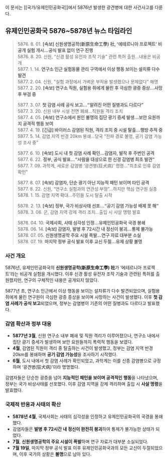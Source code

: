 이 문서는 [[국가/유제인민공화국]]에서 5876년 발생한 광견병에 대한 사건사고를 다룬다.

## **유제인민공화국 5876~5878년 뉴스 타임라인**

> 5876\. 8\. 01\. **\[속보] 신원생명공학(新原生命工學) 社, ‘에테르니아 프로젝트’ 비공개 실험 개시…공식 발표 없이 연구 진행**  
> 5876\. 8\. 20\. 신원, “신경 활성 유전자 조작 기술” 관련 특허 출원…내용은 비공개  
> 5877\. 1\. 14\. **연구소 인근 실험동물 관리 구역에서 이상 행동 보이는 설치류 다수 발견**  
> 5877\. 2\. 04\. 신원, "실험 과정에서 가벼운 부작용 발생했으나 문제없다" 해명  
> 5877\. 2\. 20\. **\[속보] 연구소 직원, 실험용 쥐에게 물린 후 극심한 광증 증상…사망 후 부검 중**  
> 
> 5877\. 3\. 07\. **첫 감염 사례 공식 보고…“알려진 어떤 질병과도 다르다”**   
> 5877\. 3\. 20\. 신원 내부 시설 전면 폐쇄…직원들 격리 조치  
> 5877\. 4\. 05\. **\[속보] 연구소에서 원인 불명의 집단 광기 증세 발생…보안 요원까지 공격적 행동 보여**  
> 5877\. 4\. 19\. **\[긴급] 바이러스 감염된 직원, 격리 조치 중 시설 탈출…행방 추적 중**  
> 5877\. 5\. 14\. 감염 지역 반경 20km 봉쇄…당국 “전파 경로 불명, 공기 감염 가능성 조사 중”  
> 
> 5877\. 6\. 10\. **\[속보] 도시 내 첫 감염 사례 확인…감염자, 발작 후 주변인 공격**  
> 5877\. 6\. 22. **정부, 공식 발표…“사람을 대상으로 한 신경 감염병 최초 발견”**  
> 5877\. 7\. 09\. 과학계, 새로운 감염병 ‘광견병(狂犬病)’ 명명…“최초로 인류 감염 확인” 
> 
> 5877\. 8\. 07\. **\[속보] 감염자, 단순 광기 아닌 지능적 패턴 보이며 타인 공격**   
> 5877\. 8\. 22\. 신원, “연구소 실험과의 연관성 부정”…하지만 핵심 연구원 실종   
> 5878\. 1\. 15\. 감염 지역 확대…주민들 도시 탈출 시작 
> 
> 5878\. 2\. 13\. **\[속보] 정부, 국가 비상사태 선포…“공기 감염 가능성 배제 못 해”**  
> 5878\. 3\. 06\. 군, 감염 지역 강제 격리 조치…출입 시 사살 명령 발효 
> 
> 5878\. 04\. 10\. **국제사회, 사태 심각성 인정…유제인민공화국 국경 봉쇄**  
> 5878\. 06\. 14\. **\[속보] 감염자, 발병 후 72시간 내 정신이 붕괴…통제 불가능**  
> 5878\. 07\. 05\. **신원생명공학 주요 시설 폭발…연구 자료 대부분 소실**  
> 5878\. 07\. 19\. **마지막 정부 공식 발표 이후 교신 두절…유제 상황 불명**  

### **사건 개요**  
5876년, 유제인민공화국의 **신원생명공학(新原生命工學) 社**가 ‘에테르니아 프로젝트’라는 비공개 실험을 개시했다. 이후 신경 활성 유전자 조작 기술과 관련된 특허를 출원했지만, 연구의 구체적인 내용은 공개되지 않았다.  

5877년 초, 연구소 인근에서 이상 행동을 보이는 설치류가 다수 발견되었으며, 실험용 쥐에게 물린 연구원이 극심한 광증 증상을 보이며 사망하는 사건이 발생했다. 이후 **첫 감염 사례가 공식 보고**되었으며, 정부는 감염병이 기존의 어떤 질병과도 다르다고 발표했다.  

### **감염 확산과 정부 대응**  
- **5877년 3월**, 신원 연구소 내부 폐쇄 및 직원 격리가 이루어졌으나, 연구소 내에서 집단 광기 증세가 발생하며 보안 요원들까지 폭력적 행동을 보였다.  
- **4월**, 감염된 직원이 격리 중 탈출하는 사건이 발생했고, 정부는 감염 지역 반경 20km를 봉쇄하며 **공기 감염 가능성**을 조사하기 시작했다.  
- **6월**, 도시 내에서 첫 감염 사례가 확인되었고, 과학계는 이를 신종 감염병으로 규정하며 ‘광견병(狂犬病)’이라 명명했다.  

감염자들은 단순한 광증을 넘어 **지능적인 패턴을 보이며 공격적인 행동**을 나타냈으며, 정부는 국가 비상사태를 선포했다. 이후 감염 지역을 강제 격리하며 출입 시 **사살 명령**을 발효했다.  

### **국제적 반응과 사태의 확산**  
- **5878년 4월**, 국제사회는 사태의 심각성을 인정하고 유제인민공화국의 국경을 봉쇄했다.  
- 감염자들은 **발병 후 72시간 내 정신이 완전히 붕괴**하여 통제가 불가능한 상태가 되었다.  
- **7월**, **신원생명공학의 주요 시설이 폭발**하며 연구 자료가 대부분 소실되었다.  
- **7월 19일**, 마지막 정부 공식 발표 이후 유제인민공화국과의 모든 교신이 두절되었으며, 이후 국가의 상황은 **불명**으로 남아 있다.  
